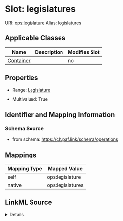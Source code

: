 

# Slot: legislatures 



URI: [ops:legislature](https://ch.paf.link/schema/operations/legislature)
Alias: legislatures

<!-- no inheritance hierarchy -->





## Applicable Classes

| Name | Description | Modifies Slot |
| --- | --- | --- |
| [Container](Container.md) |  |  no  |







## Properties

* Range: [Legislature](Legislature.md)

* Multivalued: True





## Identifier and Mapping Information







### Schema Source


* from schema: https://ch.paf.link/schema/operations




## Mappings

| Mapping Type | Mapped Value |
| ---  | ---  |
| self | ops:legislature |
| native | ops:legislatures |




## LinkML Source

<details>
```yaml
name: legislatures
from_schema: https://ch.paf.link/schema/operations
rank: 1000
slot_uri: ops:legislature
alias: legislatures
domain_of:
- Container
range: Legislature
multivalued: true
inlined: true
inlined_as_list: true

```
</details>